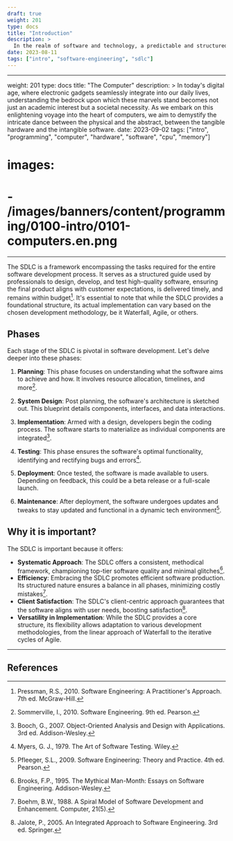 ```yaml
---
draft: true
weight: 201
type: docs
title: "Introduction"
description: >
  In the realm of software and technology, a predictable and structured approach to software development is pivotal. The Software Development Life Cycle (SDLC) offers just that. As we delve into the SDLC, you'll understand its integral role in the world of software engineering and how it manifests in various development methodologies.
date: 2023-08-11
tags: ["intro", "software-engineering", "sdlc"]
---
```


---
weight: 201
type: docs
title: "The Computer"
description: >
  In today's digital age, where electronic gadgets seamlessly integrate into our daily lives, understanding the bedrock upon which these marvels stand becomes not just an academic interest but a societal necessity. As we embark on this enlightening voyage into the heart of computers, we aim to demystify the intricate dance between the physical and the abstract, between the tangible hardware and the intangible software.
date: 2023-09-02
tags: ["intro", "programming", "computer", "hardware", "software", "cpu", "memory"]
# images:
#   - /images/banners/content/programming/0100-intro/0101-computers.en.png
---

The SDLC is a framework encompassing the tasks required for the entire software development process. It serves as a structured guide used by professionals to design, develop, and test high-quality software, ensuring the final product aligns with customer expectations, is delivered timely, and remains within budget[^1]. It's essential to note that while the SDLC provides a foundational structure, its actual implementation can vary based on the chosen development methodology, be it Waterfall, Agile, or others.

## Phases

Each stage of the SDLC is pivotal in software development. Let's delve deeper into these phases:

1. **Planning**: This phase focuses on understanding what the software aims to achieve and how. It involves resource allocation, timelines, and more[^2].

2. **System Design**: Post planning, the software's architecture is sketched out. This blueprint details components, interfaces, and data interactions.

3. **Implementation**: Armed with a design, developers begin the coding process. The software starts to materialize as individual components are integrated[^3].

4. **Testing**: This phase ensures the software's optimal functionality, identifying and rectifying bugs and errors[^4].

5. **Deployment**: Once tested, the software is made available to users. Depending on feedback, this could be a beta release or a full-scale launch.

6. **Maintenance**: After deployment, the software undergoes updates and tweaks to stay updated and functional in a dynamic tech environment[^5].

## Why it is important?

The SDLC is important because it offers:
- **Systematic Approach**: The SDLC offers a consistent, methodical framework, championing top-tier software quality and minimal glitches[^6].
- **Efficiency**: Embracing the SDLC promotes efficient software production. Its structured nature ensures a balance in all phases, minimizing costly mistakes[^7].
- **Client Satisfaction**: The SDLC's client-centric approach guarantees that the software aligns with user needs, boosting satisfaction[^8].
- **Versatility in Implementation**: While the SDLC provides a core structure, its flexibility allows adaptation to various development methodologies, from the linear approach of Waterfall to the iterative cycles of Agile.

---

## References

[^1]: Pressman, R.S., 2010. Software Engineering: A Practitioner's Approach. 7th ed. McGraw-Hill.
[^2]: Sommerville, I., 2010. Software Engineering. 9th ed. Pearson.
[^3]: Booch, G., 2007. Object-Oriented Analysis and Design with Applications. 3rd ed. Addison-Wesley.
[^4]: Myers, G. J., 1979. The Art of Software Testing. Wiley.
[^5]: Pfleeger, S.L., 2009. Software Engineering: Theory and Practice. 4th ed. Pearson.
[^6]: Brooks, F.P., 1995. The Mythical Man-Month: Essays on Software Engineering. Addison-Wesley.
[^7]: Boehm, B.W., 1988. A Spiral Model of Software Development and Enhancement. Computer, 21(5).
[^8]: Jalote, P., 2005. An Integrated Approach to Software Engineering. 3rd ed. Springer.
